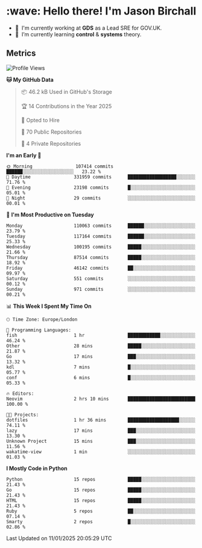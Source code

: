 <h1 align="left" id="jason-title">:wave: Hello there! I'm Jason Birchall</h1>

- :office: &nbsp;I'm currently working at **GDS** as a Lead SRE for GOV.UK.
- :seedling: &nbsp;I’m currently learning **control** & **systems** theory.

<h2>Metrics</h2>

<!--START_SECTION:waka-->
![Profile Views](http://img.shields.io/badge/Profile%20Views-6-blue)

**🐱 My GitHub Data** 

> 📦 46.2 kB Used in GitHub's Storage 
 > 
> 🏆 14 Contributions in the Year 2025
 > 
> 💼 Opted to Hire
 > 
> 📜 70 Public Repositories 
 > 
> 🔑 4 Private Repositories 
 > 
**I'm an Early 🐤** 

```text
🌞 Morning                107414 commits      ██████░░░░░░░░░░░░░░░░░░░   23.22 % 
🌆 Daytime                331959 commits      ██████████████████░░░░░░░   71.76 % 
🌃 Evening                23198 commits       █░░░░░░░░░░░░░░░░░░░░░░░░   05.01 % 
🌙 Night                  29 commits          ░░░░░░░░░░░░░░░░░░░░░░░░░   00.01 % 
```
📅 **I'm Most Productive on Tuesday** 

```text
Monday                   110063 commits      ██████░░░░░░░░░░░░░░░░░░░   23.79 % 
Tuesday                  117164 commits      ██████░░░░░░░░░░░░░░░░░░░   25.33 % 
Wednesday                100195 commits      █████░░░░░░░░░░░░░░░░░░░░   21.66 % 
Thursday                 87514 commits       █████░░░░░░░░░░░░░░░░░░░░   18.92 % 
Friday                   46142 commits       ██░░░░░░░░░░░░░░░░░░░░░░░   09.97 % 
Saturday                 551 commits         ░░░░░░░░░░░░░░░░░░░░░░░░░   00.12 % 
Sunday                   971 commits         ░░░░░░░░░░░░░░░░░░░░░░░░░   00.21 % 
```


📊 **This Week I Spent My Time On** 

```text
🕑︎ Time Zone: Europe/London

💬 Programming Languages: 
fish                     1 hr                ████████████░░░░░░░░░░░░░   46.24 % 
Other                    28 mins             █████░░░░░░░░░░░░░░░░░░░░   21.87 % 
Go                       17 mins             ███░░░░░░░░░░░░░░░░░░░░░░   13.32 % 
kdl                      7 mins              █░░░░░░░░░░░░░░░░░░░░░░░░   05.77 % 
conf                     6 mins              █░░░░░░░░░░░░░░░░░░░░░░░░   05.33 % 

🔥 Editors: 
Neovim                   2 hrs 10 mins       █████████████████████████   100.00 % 

🐱‍💻 Projects: 
dotfiles                 1 hr 36 mins        ███████████████████░░░░░░   74.11 % 
lazy                     17 mins             ███░░░░░░░░░░░░░░░░░░░░░░   13.30 % 
Unknown Project          15 mins             ███░░░░░░░░░░░░░░░░░░░░░░   11.56 % 
wakatime-view            1 min               ░░░░░░░░░░░░░░░░░░░░░░░░░   01.03 % 
```

**I Mostly Code in Python** 

```text
Python                   15 repos            █████░░░░░░░░░░░░░░░░░░░░   21.43 % 
Go                       15 repos            █████░░░░░░░░░░░░░░░░░░░░   21.43 % 
HTML                     15 repos            █████░░░░░░░░░░░░░░░░░░░░   21.43 % 
Ruby                     5 repos             ██░░░░░░░░░░░░░░░░░░░░░░░   07.14 % 
Smarty                   2 repos             █░░░░░░░░░░░░░░░░░░░░░░░░   02.86 % 
```




 Last Updated on 11/01/2025 20:05:29 UTC
<!--END_SECTION:waka-->

<!-- links -->

[issues page]: https://github.com/jasonBirchall/jasonBirchall/issues "jasonBirchall/issues"
